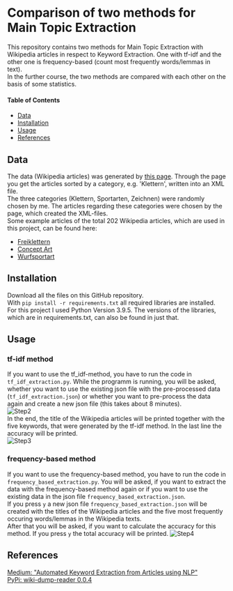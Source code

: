 # Comparison of two methods for Main Topic Extraction
This repository contains two methods for Main Topic Extraction with Wikipedia articles in respect to Keyword Extraction. One with tf-idf and the other one is frequency-based (count most frequently words/lemmas in text).  
In the further course, the two methods are compared with each other on the basis of some statistics.

#### Table of Contents
- [Data](#data)
- [Installation](#installation)
- [Usage](#usage)
- [References](#references)


## Data
The data (Wikipedia articles) was generated by [this page](https://de.wikipedia.org/wiki/Spezial:Exportieren). 
Through the page you get the articles sorted by a category, e.g. 'Klettern', written into an XML file.  
The three categories (Klettern, Sportarten, Zeichnen) were randomly chosen by me. The articles regarding these categories were chosen by the page, which created the XML-files.  
Some example articles of the total 202 Wikipedia articles, which are used in this project, can be found here:  
- [Freiklettern](https://de.wikipedia.org/wiki/Freiklettern)  
- [Concept Art](https://de.wikipedia.org/wiki/Concept_Art)
- [Wurfsportart](https://de.wikipedia.org/wiki/Wurfsportart)


## Installation 
Download all the files on this GitHub repository.  
With `pip install -r requirements.txt` all required libraries are installed.  
For this project I used Python Version 3.9.5. The versions of the libraries, which are in requirements.txt, can also be found in just that. 


## Usage
### tf-idf method
If you want to use the tf_idf-method, you have to run the code in `tf_idf_extraction.py`. While the programm is running, you will be asked, whether you want to use the existing json file with the pre-processed data (`tf_idf_extraction.json`) or whether you want to pre-process the data again and create a new json file (this takes about 8 minutes).  
![Step2](/Projektarbeit/images/step2.PNG)  
In the end, the title of the Wikipedia articles will be printed together with the five keywords, that were generated by the tf-idf method. In the last line the accuracy will be printed.  
![Step3](/Projektarbeit/images/step3.PNG)  
  
  
### frequency-based method
If you want to use the frequency-based method, you have to run the code in `frequency_based_extraction.py`. You will be asked, if you want to extract the data with the frequency-based method again or if you want to use the existing data in the json file `frequency_based_extraction.json`.  
If you press `y` a new json file `frequency_based_extraction.json` will be created with the titles of the Wikipedia articles and the five most frequently occuring words/lemmas in the Wikipedia texts.   
After that you will be asked, if you want to calculate the accuracy for this method. If you press `y` the total accuracy will be printed.
![Step4](/Projektarbeit/images/step4.PNG)


## References
[Medium: "Automated Keyword Extraction from Articles using NLP"](https://medium.com/analytics-vidhya/automated-keyword-extraction-from-articles-using-nlp-bfd864f41b34)  
[PyPi: wiki-dump-reader 0.0.4](https://pypi.org/project/wiki-dump-reader/)